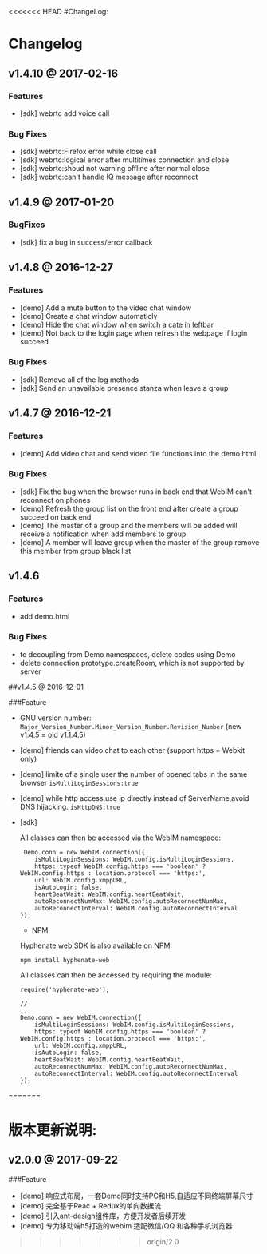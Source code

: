 <<<<<<< HEAD
#ChangeLog:

# Changelog

## v1.4.10 @ 2017-02-16

### Features

* [sdk] webrtc add voice call

### Bug Fixes

* [sdk] webrtc:Firefox error while close call
* [sdk] webrtc:logical error after multitimes connection and close
* [sdk] webrtc:shoud not warning offline after normal close
* [sdk] webrtc:can't handle IQ message after reconnect

## v1.4.9 @ 2017-01-20

### BugFixes

* [sdk] fix a bug in success/error callback

## v1.4.8 @ 2016-12-27

### Features

* [demo] Add a mute button to the video chat window
* [demo] Create a chat window automaticly
* [demo] Hide the chat window when switch a cate in leftbar
* [demo] Not back to the login page when refresh the webpage if login succeed

### Bug Fixes

* [sdk] Remove all of the log methods
* [sdk] Send an unavailable presence stanza when leave a group

## v1.4.7 @ 2016-12-21

### Features

* [demo] Add video chat and send video file functions into the demo.html

### Bug Fixes

* [sdk] Fix the bug when the browser runs in back end that WebIM can't reconnect on phones
* [demo] Refresh the group list on the front end after create a group succeed on back end
* [demo] The master of a group and the members will be added will receive a notification when add members to group
* [demo] A member will leave group when the master of the group remove this member from group black list

## v1.4.6

### Features

* add demo.html

### Bug Fixes

* to decoupling from Demo namespaces, delete codes using Demo
* delete connection.prototype.createRoom, which is not supported by server

##v1.4.5 @ 2016-12-01

###Feature

- GNU version number: `Major_Version_Number.Minor_Version_Number.Revision_Number` (new v1.4.5 = old v1.1.4.5)
- [demo] friends can video chat to each other (support https + Webkit only)
- [demo] limite of a single user the number of opened tabs in the same browser `isMultiLoginSessions:true`
- [demo] while http access,use ip directly instead of ServerName,avoid DNS hijacking.  `isHttpDNS:true`
- [sdk]
    
    All classes can then be accessed via the WebIM namespace:
    
    ```
	 Demo.conn = new WebIM.connection({
	    isMultiLoginSessions: WebIM.config.isMultiLoginSessions,
	    https: typeof WebIM.config.https === 'boolean' ? WebIM.config.https : location.protocol === 'https:',
	    url: WebIM.config.xmppURL,
	    isAutoLogin: false,
	    heartBeatWait: WebIM.config.heartBeatWait,
	    autoReconnectNumMax: WebIM.config.autoReconnectNumMax,
	    autoReconnectInterval: WebIM.config.autoReconnectInterval
	});
	```
	
    - NPM 
    
    Hyphenate web SDK is also available on [NPM](https://npmjs.com/package/hyphenate-web):
    
    ```
    npm install hyphenate-web
    ```
    All classes can then be accessed by requiring the module:
    
    ```
    require('hyphenate-web'); 
    
    //
    ... 
    Demo.conn = new WebIM.connection({
	    isMultiLoginSessions: WebIM.config.isMultiLoginSessions,
	    https: typeof WebIM.config.https === 'boolean' ? WebIM.config.https : location.protocol === 'https:',
	    url: WebIM.config.xmppURL,
	    isAutoLogin: false,
	    heartBeatWait: WebIM.config.heartBeatWait,
	    autoReconnectNumMax: WebIM.config.autoReconnectNumMax,
	    autoReconnectInterval: WebIM.config.autoReconnectInterval
	});

    ```
=======
# 版本更新说明:

## v2.0.0 @ 2017-09-22

###Feature

* [demo] 响应式布局，一套Demo同时支持PC和H5,自适应不同终端屏幕尺寸
* [demo] 完全基于Reac + Redux的单向数据流
* [demo] 引入ant-design组件库，方便开发者后续开发
* [demo] 专为移动端h5打造的webim 适配微信/QQ 和各种手机浏览器
>>>>>>> origin/2.0
